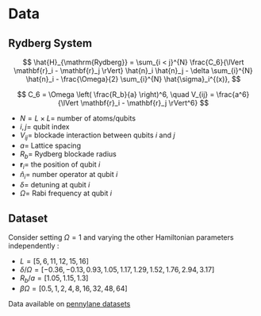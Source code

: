 # Data

## Rydberg System
$$
\hat{H}_{\mathrm{Rydberg}} = 
\sum_{i < j}^{N} \frac{C_6}{\lVert \mathbf{r}_i - \mathbf{r}_j \rVert} \hat{n}_i \hat{n}_j - \delta \sum_{i}^{N} \hat{n}_i - \frac{\Omega}{2} \sum_{i}^{N} \hat{\sigma}_i^{(x)},
$$

$$
C_6 = \Omega \left( \frac{R_b}{a} \right)^6, \quad V_{ij} = \frac{a^6}{\lVert \mathbf{r}_i - \mathbf{r}_j \rVert^6}
$$

- $N = L \times L =$ number of atoms/qubits
- $i, j =$ qubit index
- $V_{ij} =$ blockade interaction between qubits $i$ and $j$
- $a =$ Lattice spacing
- $R_b =$ Rydberg blockade radius
- $\mathbf{r}_i =$ the position of qubit $i$
- $\hat{n}_i =$ number operator at qubit $i$
- $\delta =$ detuning at qubit $i$
- $\Omega =$ Rabi frequency at qubit $i$

## Dataset
Consider setting $\Omega = 1$ and varying the other Hamiltonian parameters independently :

- $L = [5, 6, 11, 12, 15, 16]$
- $\delta / \Omega = [-0.36, -0.13, 0.93, 1.05, 1.17, 1.29, 1.52, 1.76, 2.94, 3.17]$
- $R_b / a = [1.05, 1.15, 1.3]$
- $\beta \Omega = [0.5, 1, 2, 4, 8, 16, 32, 48, 64]$

Data available on [pennylane datasets](https://pennylane.ai/datasets/other/rydberggpt)